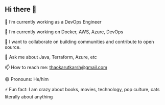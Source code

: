 ## Hi there 👋

🔭 I’m currently working as a DevOps Engineer

🌱 I’m currently working on Docker, AWS, Azure, DevOps

👯 I want to collaborate on building communities and contribute to open source.

💬 Ask me about Java, Terraform, Azure, etc

📫 How to reach me: thaokarutkarsh@gmail.com

😄 Pronouns: He/him

⚡ Fun fact: I am crazy about books, movies, technology, pop culture, cats literally about anything
